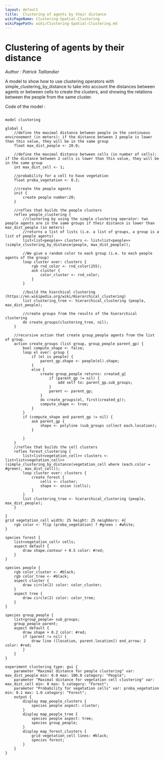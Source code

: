 ```yaml
---
layout: default
title:  Clustering of agents by their distance 
wikiPageName: Clustering-Spatial-Clustering
wikiPagePath: wiki/Clustering-Spatial-Clustering.md
---
```

[//]: # (keyword|operator_is)
[//]: # (keyword|operator_polyline)
[//]: # (keyword|operator_simple_clustering_by_distance)
[//]: # (keyword|operator_rnd_color)
[//]: # (keyword|operator_hierarchical_clustering)
[//]: # (keyword|operator_union)
[//]: # (keyword|type_species)
[//]: # (keyword|concept_clustering)
[//]: # (keyword|concept_statistic)
[//]: # (keyword|concept_grid)
#  Clustering of agents by their distance 


_Author :  Patrick Taillandier_

A model to show how to use clustering operators with simple_clustering_by_distance to take into account the distances between agents or between cells to create the clusters,  and showing the relations between the people from the same cluster. 


Code of the model : 

```

model clustering

global {
	//define the maximal distance between people in the continuous environement (in meters): if the distance between 2 people is lower than this value, they will be in the same group
	float max_dist_people <- 20.0;
	
	//define the maximal distance between cells (in number of cells): if the distance between 2 cells is lower than this value, they will be in the same group
	int max_dist_cell <- 1;
	
	//probability for a cell to have vegetation
	float proba_vegetation <- 0.2;
	
	//create the people agents
	init {
		create people number:20; 
    }
    
    //reflex that builds the people clusters
    reflex people_clustering {
    	//clustering by using the simple clustering operator: two people agents are in the same groups if their distance is lower than max_dist_people (in meters)
    	//returns a list of lists (i.e. a list of groups, a group is a list of people agents)
    	list<list<people>> clusters <- list<list<people>>(simple_clustering_by_distance(people, max_dist_people));
        
        //We give a random color to each group (i.e. to each people agents of the group)
        loop cluster over: clusters {
        	rgb rnd_color <- rnd_color(255);
        	ask cluster {
        		color_cluster <- rnd_color;
        	}
        }
        
        //build the hierchical clustering (https://en.wikipedia.org/wiki/Hierarchical_clustering)
        list clustering_tree <- hierarchical_clustering (people, max_dist_people);
        
        //create groups from the results of the hierarchical clustering
        do create_groups(clustering_tree, nil);
    }
    
    //recursive action that create group_people agents from the list of group.
    action create_groups (list group, group_people parent_gp) {
    	bool compute_shape <- false;
    	loop el over: group {
    		if (el is people) {
    			parent_gp.shape <- people(el).shape;
    		}
    		else {
    			create group_people returns: created_g{
    				if (parent_gp != nil) {
    					add self to: parent_gp.sub_groups;
    				}
    				parent <- parent_gp;
    			}
    			do create_groups(el, first(created_g));
    			compute_shape <- true;
    		}
    	}
    	if (compute_shape and parent_gp != nil) {
    		ask parent_gp {
    			shape <- polyline (sub_groups collect each.location);
    		}
    		
    	}
    }
    //reflex that builds the cell clusters
    reflex forest_clustering {
    	list<list<vegetation_cell>> clusters <- list<list<vegetation_cell>>(simple_clustering_by_distance(vegetation_cell where (each.color = #green), max_dist_cell));
        loop cluster over: clusters {
        	create forest {
        		cells <- cluster;
        		shape <- union (cells);
        	}
        }
        list clustering_tree <- hierarchical_clustering (people, max_dist_people);
    }
    
}
grid vegetation_cell width: 25 height: 25 neighbors: 4{
	rgb color <- flip (proba_vegetation) ? #green : #white;
}

species forest {
	list<vegetation_cell> cells;
	aspect default {
		draw shape.contour + 0.5 color: #red;
	}
}

species people {
	rgb color_cluster <- #black;
	rgb color_tree <- #black;
	aspect cluster {
		draw circle(2) color: color_cluster;
	}
	aspect tree {
		draw circle(2) color: color_tree;
	}
}

species group_people {
	list<group_people> sub_groups;
	group_people parent;
	aspect default {
		draw shape + 0.2 color: #red;
		if (parent != nil) {
			draw line ([location, parent.location]) end_arrow: 2 color: #red;
		}
	}
}

experiment clustering type: gui {
	parameter "Maximal distance for people clustering" var: max_dist_people min: 0.0 max: 100.0 category: "People";
	parameter "Maximal distance for vegetation cell clustering" var: max_dist_cell min: 0 max: 5 category: "Forest";
	parameter "Probability for vegetation cells" var: proba_vegetation min: 0.1 max: 1.0 category: "Forest";
	output {
		display map_people_clusters {
			species people aspect: cluster;
		}
		display map_people_tree {
			species people aspect: tree;
			species group_people;
		}
		display map_forest_clusters {
			grid vegetation_cell lines: #black;
			species forest;
		}
	}
}
```
